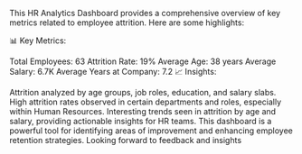 
This HR Analytics Dashboard provides a comprehensive overview of key metrics related to employee attrition. Here are some highlights:

📊 Key Metrics:

Total Employees: 63
Attrition Rate: 19%
Average Age: 38 years
Average Salary: 6.7K
Average Years at Company: 7.2
📈 Insights:

Attrition analyzed by age groups, job roles, education, and salary slabs.
High attrition rates observed in certain departments and roles, especially within Human Resources.
Interesting trends seen in attrition by age and salary, providing actionable insights for HR teams.
This dashboard is a powerful tool for identifying areas of improvement and enhancing employee retention strategies. Looking forward to feedback and insights

